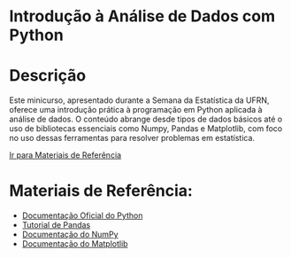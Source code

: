 # Introdução à Análise de Dados com Python
<a name="introducao"></a>

# Descrição
Este minicurso, apresentado durante a Semana da Estatística da UFRN, oferece uma introdução prática à programação em Python aplicada à análise de dados. O conteúdo abrange desde tipos de dados básicos até o uso de bibliotecas essenciais como Numpy, Pandas e Matplotlib, com foco no uso dessas ferramentas para resolver problemas em estatística.

[Ir para Materiais de Referência](#materiais-de-referencia)

# Materiais de Referência:
 - [Documentação Oficial do Python](https://docs.python.org/3/)
 - [Tutorial de Pandas](https://pandas.pydata.org/pandas-docs/stable/getting_started/tutorials.html)
 - [Documentação do NumPy](https://numpy.org/doc/)
 - [Documentação do Matplotlib](https://matplotlib.org/stable/contents.html)
